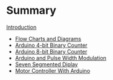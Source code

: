 # Summary
[Introduction](./Introduction.md)
- [Flow Charts and Diagrams](./FlowChartsDiagrams/FlowChartsDiagrams.md)
- [Arduino 4-bit Binary Counter](./Arduino4BitBinaryCouter/Arduino4BitBinaryCouter.md)
- [Arduino 8-bit Binary Counter](./Arduino8BitBinaryCounter/Ardunino8BitBinaryCounter.md)
- [Arduino and Pulse Width Modulation]()
- [Seven Segmented Diplay]()
- [Motor Controller With Arduino]()
